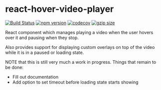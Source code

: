 # react-hover-video-player

[![Build Status](https://travis-ci.org/Gyanreyer/react-hover-video-player.svg?branch=master)](https://travis-ci.com/Gyanreyer/react-hover-video-player.svg?branch=master)
[![npm version](https://badge.fury.io/js/react-hover-video-player.svg)](https://badge.fury.io/js/react-hover-video-player)
[![codecov](https://codecov.io/gh/Gyanreyer/react-hover-video-player/branch/master/graph/badge.svg)](https://codecov.io/gh/Gyanreyer/react-hover-video-player)
[![gzip size](https://img.shields.io/bundlephobia/minzip/react-hover-video-player?label=gzip%20size)](https://bundlephobia.com/result?p=react-hover-video-player)

React component which manages playing a video when the user hovers over it and pausing when they stop.

Also provides support for displaying custom overlays on top of the video while it is in a paused or loading state.

NOTE that this is still very much a work in progress. Things that remain to be done:

- Fill out documentation
- Add option to set timeout before loading state starts showing